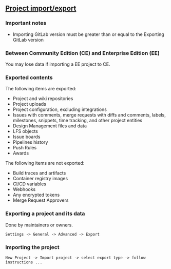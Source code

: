 ## [Project import/export](https://docs.gitlab.com/ee/user/project/settings/import_export.html)

### Important notes

* Importing GitLab version must be greater than or equal to the Exporting GitLab version

### Between Community Edition (CE) and Enterprise Edition (EE)

You may lose data if importing a EE project to CE.  

### Exported contents

The following items are exported:
* Project and wiki repositories
* Project uploads
* Project configuration, excluding integrations
* Issues with comments, merge requests with diffs and comments, labels, milestones, snippets, time tracking, and other project entities
* Design Management files and data
* LFS objects
* Issue boards
* Pipelines history
* Push Rules
* Awards

The following items are not exported:
* Build traces and artifacts
* Container registry images
* CI/CD variables
* Webhooks
* Any encrypted tokens
* Merge Request Approvers

### Exporting a project and its data

Done by maintainers or owners.  

```
Settings -> General -> Advanced -> Export
```

### Importing the project

```
New Project -> Import project -> select export type -> follow instructions ...
```
